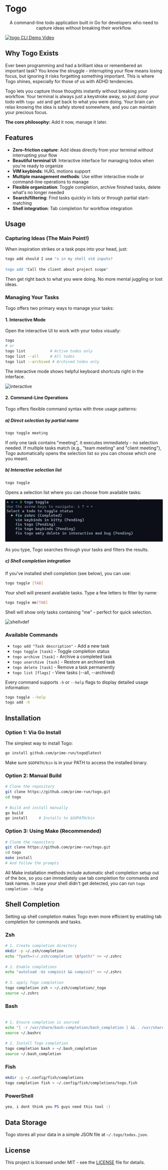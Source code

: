 # Togo

<p align="center">
  A command-line todo application built in Go for developers who need to capture ideas without breaking their workflow.
</p>

[![togo CLI Demo Video](https://github.com/user-attachments/assets/14afdab1-2f6b-419c-9ace-958d8c167646)](https://github.com/user-attachments/assets/14afdab1-2f6b-419c-9ace-958d8c167646)

## Why Togo Exists

Ever been programming and had a brilliant idea or remembered an important task? You know the struggle - interrupting your flow means losing focus, but ignoring it risks forgetting something important. This is where Togo shines, especially for those of us with ADHD tendencies.

Togo lets you capture those thoughts instantly without breaking your workflow. Your terminal is always just a keystroke away, so just dump your todo with `togo add` and get back to what you were doing. Your brain can relax knowing the idea is safely stored somewhere, and you can maintain your precious focus.

**The core philosophy:** Add it now, manage it later.

## Features

- **Zero-friction capture**: Add ideas directly from your terminal without interrupting your flow
- **Beautiful terminal UI**: Interactive interface for managing todos when you're ready to organize
- **VIM keybinds**: HJKL motions support
- **Multiple management methods**: Use either interactive mode or command-line operations to manage
- **Flexible organization**: Toggle completion, archive finished tasks, delete what's no longer needed
- **Search/filtering**: Find tasks quickly in lists or through partial start-matching
- **Shell integration**: Tab completion for workflow integration

## Usage

### Capturing Ideas (The Main Point!)

When inspiration strikes or a task pops into your head, just:

```bash
togo add should I use "s in my shell std inputs?

togo add "Call the client about project scope"
```

Then get right back to what you were doing. No more mental juggling or lost ideas.

### Managing Your Tasks

Togo offers two primary ways to manage your tasks:

#### 1. Interactive Mode

Open the interactive UI to work with your todos visually:

```bash
togo
# or
togo list           # Active todos only
togo list --all     # All todos
togo list --archived # Archived todos only
```

The interactive mode shows helpful keyboard shortcuts right in the interface.

![interactive](https://github.com/user-attachments/assets/e75cb61e-00f5-4c5b-ae44-66727521d2c4)

#### 2. Command-Line Operations

Togo offers flexible command syntax with three usage patterns:

##### a) Direct selection by partial name

```bash
togo toggle meeting
```

If only one task contains "meeting", it executes immediately - no selection needed. If multiple tasks match (e.g., "team meeting" and "client meeting"), Togo automatically opens the selection list so you can choose which one you meant.

##### b) Interactive selection list

```bash
togo toggle
```

Opens a selection list where you can choose from available tasks:

![Small selection list](./pics/small-list.png)

As you type, Togo searches through your tasks and filters the results.

##### c) Shell completion integration

If you've installed shell completion (see below), you can use:

```bash
togo toggle [TAB]
```

Your shell will present available tasks. Type a few letters to filter by name:

```bash
togo toggle me[TAB]
```

Shell will show only tasks containing "me" - perfect for quick selection.

![shellvdef](https://github.com/user-attachments/assets/011b51e0-aad0-4f9e-b782-73ef6be77f07)

### Available Commands

- `togo add "Task description"` - Add a new task
- `togo toggle [task]` - Toggle completion status
- `togo archive [task]` - Archive a completed task
- `togo unarchive [task]` - Restore an archived task
- `togo delete [task]` - Remove a task permanently
- `togo list [flags]` - View tasks (--all, --archived)

Every command supports `-h` or `--help` flags to display detailed usage information:

```bash
togo toggle --help
togo add -h
```

## Installation

### Option 1: Via Go Install

The simplest way to install Togo:

```bash
go install github.com/prime-run/togo@latest
```

Make sure `$GOPATH/bin` is in your PATH to access the installed binary.

### Option 2: Manual Build

```bash
# Clone the repository
git clone https://github.com/prime-run/togo.git
cd togo

# Build and install manually
go build
go install     # Installs to $GOPATH/bin
```

### Option 3: Using Make (Recommended)

```bash
# Clone the repository
git clone https://github.com/prime-run/togo.git
cd togo
make install
# And follow the prompts
```

All Make installation methods include automatic shell completion setup out of the box, so you can immediately use tab completion for commands and task names.
In case your shell didn't get detected, you can run `togo completion --help`

## Shell Completion

Setting up shell completion makes Togo even more efficient by enabling tab completion for commands and tasks.

### Zsh

```bash
# 1. Create completion directory
mkdir -p ~/.zsh/completion
echo "fpath=(~/.zsh/completion \$fpath)" >> ~/.zshrc

# 2. Enable completions
echo "autoload -Uz compinit && compinit" >> ~/.zshrc

# 3. apply Togo completion
togo completion zsh > ~/.zsh/completion/_togo
source ~/.zshrc
```

### Bash

```bash

# 1. Ensure completion is sourced
echo "[ -r /usr/share/bash-completion/bash_completion ] && . /usr/share/bash-completion/bash_completion" >> ~/.bashrc
source ~/.bashrc

# 2. Install Togo completion
togo completion bash > ~/.bash_completion
source ~/.bash_completion
```

### Fish

```bash
mkdir -p ~/.config/fish/completions
togo completion fish > ~/.config/fish/completions/togo.fish
```

### PowerShell

```powershell
yea, i dont think you PS guys need this tool :)
```

## Data Storage

Togo stores all your data in a simple JSON file at `~/.togo/todos.json`.

## License

This project is licensed under MIT - see the [LICENSE](LICENSE) file for details.
